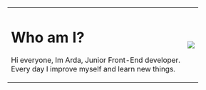 <table>
  <tr>
    <td>
      <h1>Who am I?</h1>
      <p>
       Hi everyone, Im Arda, Junior Front-End developer.<br>
       Every day I improve myself and learn new things.<br>
      </p>
    </td>
    <td>
      <img src="https://github-readme-stats.vercel.app/api?username=ardasarico&&show_icons=true&theme=radical">
    </td>
  </tr>
</table>

